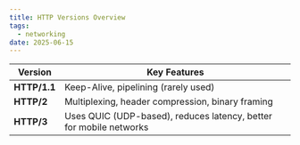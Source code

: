 ```yaml
---
title: HTTP Versions Overview
tags:
  - networking
date: 2025-06-15
---
```


|**Version**|**Key Features**|
|---|---|
|**HTTP/1.1**|Keep-Alive, pipelining (rarely used)|
|**HTTP/2**|Multiplexing, header compression, binary framing|
|**HTTP/3**|Uses QUIC (UDP-based), reduces latency, better for mobile networks|
